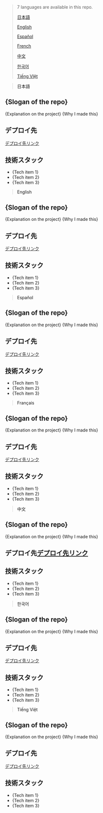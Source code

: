 > 7 languages are available in this repo.
>
> [日本語](#ja)
>
> [English](#en)
>
> [Español](#es)
>
> [French](#fr)
>
> [中文](#zh)
>
> [한국어](#ko)
>
> [Tiếng VIệt](#vi)

> <a name="ja">日本語</a>
## {Slogan of the repo}
{Explanation on the project}
{Why I made this}
## デプロイ先
[デプロイ先リンク]({URL})
## 技術スタック
* {Tech item 1}
* {Tech item 2}
* {Tech item 3}

> <a name="en">English</a>
## {Slogan of the repo}
{Explanation on the project}
{Why I made this}
## デプロイ先
[デプロイ先リンク]({URL})
## 技術スタック
* {Tech item 1}
* {Tech item 2}
* {Tech item 3}

> <a name="es">Español</a>
## {Slogan of the repo}
{Explanation on the project}
{Why I made this}
## デプロイ先
[デプロイ先リンク]({URL})
## 技術スタック
* {Tech item 1}
* {Tech item 2}
* {Tech item 3}

> <a name="fr">Français</a>
## {Slogan of the repo}
{Explanation on the project}
{Why I made this}
## デプロイ先
[デプロイ先リンク]({URL})
## 技術スタック
* {Tech item 1}
* {Tech item 2}
* {Tech item 3}

> <a name="zh">中文</a>
## {Slogan of the repo}
{Explanation on the project}
{Why I made this}
## デプロイ先[デプロイ先リンク]({URL})
## 技術スタック
* {Tech item 1}
* {Tech item 2}
* {Tech item 3}

> <a name="ko">한국어</a>
## {Slogan of the repo}
{Explanation on the project}
{Why I made this}
## デプロイ先
[デプロイ先リンク]({URL})
## 技術スタック
* {Tech item 1}
* {Tech item 2}
* {Tech item 3}

> <a name="vi">Tiếng Việt</a>

## {Slogan of the repo}
{Explanation on the project}
{Why I made this}
## デプロイ先
[デプロイ先リンク]({URL})
## 技術スタック
* {Tech item 1}
* {Tech item 2}
* {Tech item 3}
